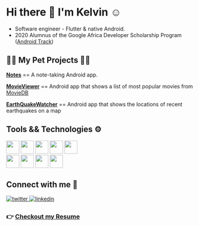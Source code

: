 # Hi there 👋 I'm Kelvin :relaxed:
* Software engineer - Flutter & native Android.
* 2020 Alumnus of the Google Africa Developer Scholarship Program ([Android Track](https://adscerts.com/scholar/0992DB668FFF9FDF))

## :construction_worker_man: My Pet Projects :man_technologist:
**[Notes](https://github.com/rexfilius/Notes)** == A note-taking Android app.

**[MovieViewer](https://github.com/rexfilius/MovieViewer)** == Android app that shows a list of most popular movies from [MovieDB](www.themoviedb.org)

**[EarthQuakeWatcher](https://github.com/rexfilius/EarthQuakeWatcher)** == Android app that shows the locations of recent earthquakes on a map

## Tools && Technologies :gear:
<div align="left">
<img src="https://img.shields.io/badge/kotlin-%230095D5.svg?&style=for-the-badge&logo=kotlin&logoColor=white" height="35"/>
<img src="https://img.shields.io/badge/dart-%230175C2.svg?&style=for-the-badge&logo=dart&logoColor=white" height="35"/>
<img src="https://img.shields.io/badge/java-%23ED8B00.svg?&style=for-the-badge&logo=java&logoColor=white" height="35"/>
<img src="https://img.shields.io/badge/python%20-%23039BE5.svg?&style=for-the-badge&logo=python" height="35"/>
<img src ="https://img.shields.io/badge/sqlite-%2307405e.svg?&style=for-the-badge&logo=sqlite&logoColor=white" height="35"/></div>

<div align="left">
<img src ="https://img.shields.io/badge/android-%2307405e.svg?&style=for-the-badge&logo=android&logoColor=white" height="35"/>
<img src="https://img.shields.io/badge/Flutter%20-%2302569B.svg?&style=for-the-badge&logo=Flutter&logoColor=white" height="35"/>
<img src="https://img.shields.io/badge/git%20-%23F05033.svg?&style=for-the-badge&logo=git&logoColor=white" height="35"/>
<img src="https://img.shields.io/badge/github%20-%23121011.svg?&style=for-the-badge&logo=github&logoColor=white" height="35"/></div>

<!-- <div align="center">
<img src="https://cdn.jsdelivr.net/gh/devicons/devicon/icons/kotlin/kotlin-original-wordmark.svg" width="100" height="150"/>
<img src="https://cdn.jsdelivr.net/gh/devicons/devicon/icons/dart/dart-original-wordmark.svg" width="100" height="150"/>
<img src="https://cdn.jsdelivr.net/gh/devicons/devicon/icons/git/git-original-wordmark.svg" width="100" height="150"/>
<img src="https://cdn.jsdelivr.net/gh/devicons/devicon/icons/mysql/mysql-original-wordmark.svg" width="100" height="150"/></div>

<div align="center">
<img src="https://cdn.jsdelivr.net/gh/devicons/devicon/icons/java/java-original-wordmark.svg" width="100" height="150"/>
<img src="https://cdn.jsdelivr.net/gh/devicons/devicon/icons/python/python-original-wordmark.svg" width="100" height="150"/>
<img src="https://cdn.jsdelivr.net/gh/devicons/devicon/icons/android/android-plain.svg" width="100" height="150"/>
<img src="https://cdn.jsdelivr.net/gh/devicons/devicon/icons/flutter/flutter-plain.svg" width="100" height="150"/>
<img src="https://cdn.jsdelivr.net/gh/devicons/devicon/icons/github/github-original.svg" width="100" height="150"/></div> -->

## Connect with me :handshake:
<div align="left">
<a href="https://twitter.com/rex_filius" target="_blank">
<img src=https://img.shields.io/badge/twitter-%2300acee.svg?&style=for-the-badge&logo=twitter&logoColor=white alt=twitter style="margin-bottom: 5px;" />
</a>
<a href="https://linkedin.com/in/ifykelvinosakwe" target="_blank">
<img src=https://img.shields.io/badge/linkedin-%231E77B5.svg?&style=for-the-badge&logo=linkedin&logoColor=white alt=linkedin style="margin-bottom: 5px;" />
</a></div>

### :point_right: [Checkout my Resume](https://drive.google.com/drive/folders/1-9CYgkAveISY8Zu60EDImhuuHrcRXgff)
